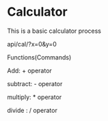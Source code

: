 # Calculator

This is a basic calculator process

api/cal/<Command>?x=0&y=0
  
  
Functions(Commands)

Add: + operator
  
subtract: - operator
  
multiply: * operator
  
divide : / operator
  

